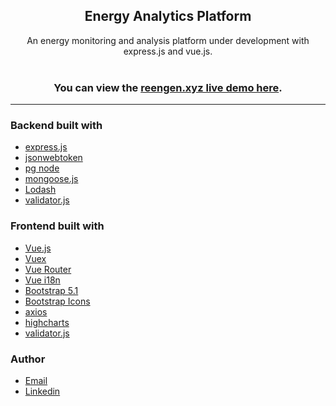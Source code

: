 <h2 align="center"> Energy Analytics Platform</h2>
<p align="center">An energy monitoring and analysis platform under development with express.js and vue.js.<br /><br />
<h3  align="center">You can view the <a href="https://reengen.xyz/">reengen.xyz live demo here</a>.</h3>
</p>
<hr />


### Backend built with

- [express.js](https://expressjs.com/)
- [jsonwebtoken](https://www.npmjs.com/package/jsonwebtoken)
- [pg node](https://node-postgres.com/)
- [mongoose.js](https://mongoosejs.com/)
- [Lodash](https://lodash.com/)
- [validator.js](https://github.com/validatorjs/validator.js)

### Frontend built with

- [Vue.js](https://vuejs.org/)
- [Vuex](https://vuex.vuejs.org/)
- [Vue Router](https://router.vuejs.org/)
- [Vue i18n](https://kazupon.github.io/vue-i18n/)
- [Bootstrap 5.1](https://getbootstrap.com/)
- [Bootstrap Icons](https://icons.getbootstrap.com/)
- [axios](https://axios-http.com/)
- [highcharts](https://www.highcharts.com/)
- [validator.js](https://github.com/validatorjs/validator.js)


### Author

- [Email](mailto:sinanksu@gmail.com)
- [Linkedin](https://www.linkedin.com/in/sinanaksu/)